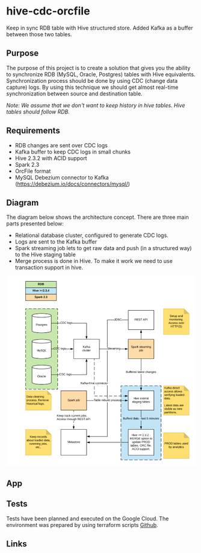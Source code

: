 # hive-cdc-orcfile
Keep in sync RDB table with Hive structured store. Added Kafka as a buffer between those two tables.


## Purpose 
The purpose of this project is to create a solution that gives you the ability to synchronize RDB (MySQL, Oracle, Postgres) tables with Hive equivalents. Synchronization process should be done by using CDC (change data capture) logs. By using this technique we should get almost real-time synchronization between source and destination table.

*Note: We assume that we don't want to keep history in hive tables. Hive tables should follow RDB.* 


## Requirements
* RDB changes are sent over CDC logs
* Kafka buffer to keep CDC logs in small chunks
* Hive 2.3.2 with ACID support
* Spark 2.3
* OrcFile format
* MySQL Debezium connector to Kafka (https://debezium.io/docs/connectors/mysql/)

## Diagram

The diagram below shows the architecture concept. There are three main parts presented below:
* Relational database cluster, configured to generate CDC logs. 
* Logs are sent to the Kafka buffer 
* Spark streaming job lets to get raw data and push (in a structured way) to the Hive staging table
* Merge process is done in Hive. To make it work we need to use transaction support in hive.

![cdc logs](img/cdc-logs.png)

## App

### 

## Tests
Tests have been planned and executed on the Google Cloud. The environment was prepared by using terraform scripts [Github](https://github.com/jwszolek/hive-cdc-orcfile/tree/master/terraform-gcp).



## Links
